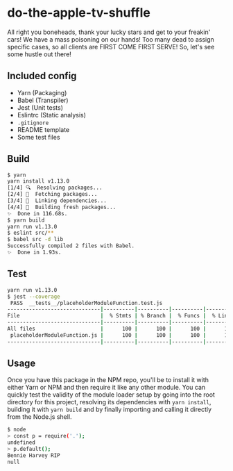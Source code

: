 # do-the-apple-tv-shuffle

All right you boneheads, thank your lucky stars and get to your freakin' cars! We have a mass poisoning on our hands! Too many dead to assign specific cases, so all clients are FIRST COME FIRST SERVE! So, let's see some hustle out there!

## Included config

- Yarn (Packaging)
- Babel (Transpiler)
- Jest (Unit tests)
- Eslintrc (Static analysis)
- `.gitignore`
- README template
- Some test files

## Build

```bash
$ yarn
yarn install v1.13.0
[1/4] 🔍  Resolving packages...
[2/4] 🚚  Fetching packages...
[3/4] 🔗  Linking dependencies...
[4/4] 🔨  Building fresh packages...
✨  Done in 116.68s.
$ yarn build
yarn run v1.13.0
$ eslint src/**
$ babel src -d lib
Successfully compiled 2 files with Babel.
✨  Done in 1.93s.
```

## Test

```bash
yarn run v1.13.0
$ jest --coverage
 PASS  __tests__/placeholderModuleFunction.test.js
------------------------------|----------|----------|----------|----------|-------------------|
File                          |  % Stmts | % Branch |  % Funcs |  % Lines | Uncovered Line #s |
------------------------------|----------|----------|----------|----------|-------------------|
All files                     |      100 |      100 |      100 |      100 |                   |
 placeholderModuleFunction.js |      100 |      100 |      100 |      100 |                   |
------------------------------|----------|----------|----------|----------|-------------------|
```

## Usage

Once you have this package in the NPM repo, you'll be to install it with either Yarn or NPM and then require it like any other module. You can quickly test the validity of the module loader setup by going into the root directory for this project, resolving its dependencies with `yarn install`, building it with `yarn build` and by finally importing and calling it directly from the Node.js shell.

```bash
$ node
> const p = require('.');
undefined
> p.default();
Bennie Harvey RIP
null
```

